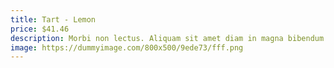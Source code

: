 ```yaml
---
title: Tart - Lemon
price: $41.46
description: Morbi non lectus. Aliquam sit amet diam in magna bibendum imperdiet. Nullam orci pede, venenatis non, sodales sed, tincidunt eu, felis.
image: https://dummyimage.com/800x500/9ede73/fff.png
---
```

